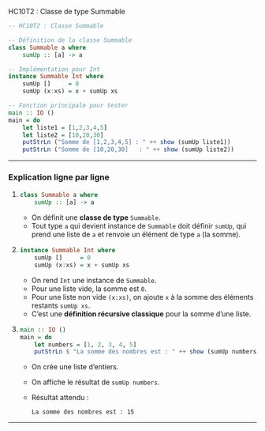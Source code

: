 HC10T2 : Classe de type Summable

```haskell
-- HC10T2 : Classe Summable

-- Définition de la classe Summable
class Summable a where
    sumUp :: [a] -> a

-- Implémentation pour Int
instance Summable Int where
    sumUp []     = 0
    sumUp (x:xs) = x + sumUp xs

-- Fonction principale pour tester
main :: IO ()
main = do
    let liste1 = [1,2,3,4,5]
    let liste2 = [10,20,30]
    putStrLn ("Somme de [1,2,3,4,5] : " ++ show (sumUp liste1))
    putStrLn ("Somme de [10,20,30]   : " ++ show (sumUp liste2))

```

---

### Explication ligne par ligne

1. ```haskell
   class Summable a where
       sumUp :: [a] -> a
   ```

   * On définit une **classe de type** `Summable`.
   * Tout type `a` qui devient instance de `Summable` doit définir `sumUp`, qui prend une liste de `a` et renvoie un élément de type `a` (la somme).

2. ```haskell
   instance Summable Int where
       sumUp []     = 0
       sumUp (x:xs) = x + sumUp xs
   ```

   * On rend `Int` une instance de `Summable`.
   * Pour une liste vide, la somme est `0`.
   * Pour une liste non vide `(x:xs)`, on ajoute `x` à la somme des éléments restants `sumUp xs`.
   * C’est une **définition récursive classique** pour la somme d’une liste.

3. ```haskell
   main :: IO ()
   main = do
       let numbers = [1, 2, 3, 4, 5]
       putStrLn $ "La somme des nombres est : " ++ show (sumUp numbers)
   ```

   * On crée une liste d’entiers.
   * On affiche le résultat de `sumUp numbers`.
   * Résultat attendu :

     ```
     La somme des nombres est : 15
     ```

---
